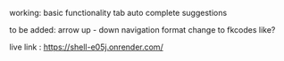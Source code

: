 working:
basic functionality
tab auto complete
suggestions

to be added:
arrow up - down navigation
format change to fkcodes like?

live link : https://shell-e05j.onrender.com/